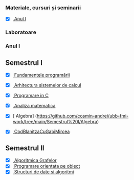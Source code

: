### Materiale, cursuri și seminarii
- [X] [ Anul I](https://drive.google.com/drive/folders/119ZjA1g7XAsVYVDj6u7pF2EJ_nM24u8F?usp=share_link)


### Laboratoare

### Anul I

## Semestrul I
- [X] [ Fundamentele programării](https://github.com/cosmin-andrei/ubb-fmi-work/tree/main/Fundamentele%20programarii/Laboratoare)
- [x] [ Arhitectura sistemelor de calcul](https://github.com/cosmin-andrei/ubb-fmi-work/tree/main/Arhitectura%20sistemelor%20de%20calcul/Laboratoare)
- [X] [ Programare in C](https://github.com/cosmin-andrei/ubb-fmi-work/tree/main/Programare%20in%20C)
- [X] [ Analiza matematica](https://github.com/cosmin-andrei/ubb-fmi-work/tree/main/Analiza%20matematica)
- [X] [ Algebra] (https://github.com/cosmin-andrei/ubb-fmi-work/tree/main/Semestrul%20I/Algebra)
- [X] [ CodBlanitzaCuGabiMircea](https://github.com/cosmin-andrei/ubb-fmi-work/tree/main/CodBlanitzaCuGabiMircea)


## Semestrul II
- [X] [ Algoritmica Grafelor](https://github.com/cosmin-andrei/ubb-fmi-work/tree/main/Fundamentele%20programarii/Laboratoare)
- [X] [ Programare orientata pe obiect](https://github.com/cosmin-andrei/ubb-fmi-work/tree/main/Fundamentele%20programarii/Laboratoare)
- [X] [ Structuri de date si algoritmi](https://github.com/cosmin-andrei/ubb-fmi-work/tree/main/Fundamentele%20programarii/Laboratoare)
